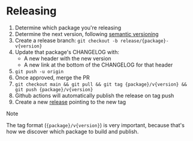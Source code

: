 # Releasing

1. Determine which package you're releasing
2. Determine the next version, following [semantic versioning](https://semver.org/)
3. Create a release branch: `git checkout -b release/{package}-v{version}`
4. Update that package's CHANGELOG with:
   - A new header with the new version
   - A new link at the bottom of the CHANGELOG for that header
5. `git push -u origin`
6. Once approved, merge the PR
7. `git checkout main && git pull && git tag {package}/v{version} && git push {package}/v{version}`
8. Github actions will automatically publish the release on tag push
9. Create a new [release](https://github.com/stapi-spec/pystapi/releases) pointing to the new tag

> [!NOTE]
> The tag format (`{package}/v{version}`) is very important, because that's how we discover which package to build and publish.
